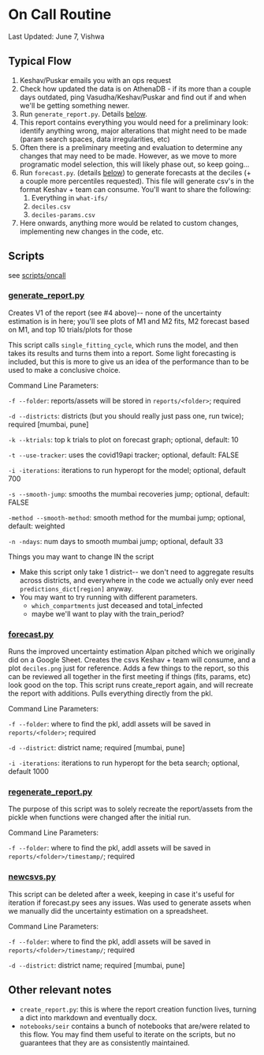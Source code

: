 # On Call Routine

Last Updated: June 7, Vishwa

## Typical Flow
1. Keshav/Puskar emails you with an ops request
2. Check how updated the data is on AthenaDB - if its more than a couple days outdated, ping Vasudha/Keshav/Puskar and find out if and when we'll be getting something newer.
3. Run `generate_report.py`. Details [below](#generate_reportpy).
4. This report contains everything you would need for a preliminary look: identify anything wrong, major alterations that might need to be made (param search spaces, data irregularities, etc)
5. Often there is a preliminary meeting and evaluation to determine any changes that may need to be made. However, as we move to more programatic model selection, this will likely phase out, so keep going...
6. Run `forecast.py`. (details [below](#forecastpy)) to generate forecasts at the deciles (+ a couple more percentiles requested). This file will generate csv's in the format Keshav + team can consume. You'll want to share the following:
   1. Everything in `what-ifs/`
   2. `deciles.csv`
   3. `deciles-params.csv`
7. Here onwards, anything more would be related to custom changes, implementing new changes in the code, etc.

## Scripts
see [scripts/oncall](https://github.com/WadhwaniAI/covid-modelling/tree/master/scripts/oncall)

### [generate_report.py](../scripts/oncall/generate_report.py)
Creates V1 of the report (see #4 above)-- none of the uncertainty estimation is in here; you'll see plots of M1 and M2 fits, M2 forecast based on M1, and top 10 trials/plots for those

This script calls `single_fitting_cycle`, which runs the model, and then takes its results and turns them into a report. Some light forecasting is included, but this is more to give us an idea of the performance than to be used to make a conclusive choice.

Command Line Parameters:

`-f --folder`: reports/assets will be stored in `reports/<folder>`; required

`-d --districts`: districts (but you should really just pass one, run twice); required [mumbai, pune]

`-k --ktrials`: top k trials to plot on forecast graph; optional, default: 10

`-t --use-tracker`: uses the covid19api tracker; optional, default: FALSE

`-i -iterations`: iterations to run hyperopt for the model; optional, default 700

`-s --smooth-jump`: smooths the mumbai recoveries jump; optional, default: FALSE

`-method --smooth-method`: smooth method for the mumbai jump; optional, default: weighted

`-n -ndays`: num days to smooth mumbai jump; optional, default 33


Things you may want to change IN the script
- Make this script only take 1 district-- we don't need to aggregate results across districts, and everywhere in the code we actually only ever need `predictions_dict[region]` anyway.
- You may want to try running with different parameters.
  - `which_compartments` just deceased and total_infected
  - maybe we'll want to play with the train_period?

### [forecast.py](../scripts/oncall/forecast.py)

Runs the improved uncertainty estimation Alpan pitched which we originally did on a Google Sheet. Creates the csvs Keshav + team will consume, and a plot `deciles.png` just for reference. Adds a few things to the report, so this can be reviewed all together in the first meeting if things (fits, params, etc) look good on the top. This script runs create_report again, and will recreate the report with additions. Pulls everything directly from the pkl.

Command Line Parameters:

`-f --folder`: where to find the pkl, addl assets will be saved in `reports/<folder>`; required

`-d --district`: district name; required [mumbai, pune]

`-i -iterations`: iterations to run hyperopt for the beta search; optional, default 1000


### [regenerate_report.py](../scripts/oncall/regenerate_report.py)
The purpose of this script was to solely recreate the report/assets from the pickle when functions were changed after the initial run.

Command Line Parameters:

`-f --folder`: where to find the pkl, addl assets will be saved in `reports/<folder>/timestamp/`; required

### [newcsvs.py](../scripts/oncall/newcsvs.py)
This script can be deleted after a week, keeping in case it's useful for iteration if forecast.py sees any issues. Was used to generate assets when we manually did the uncertainty estimation on a spreadsheet.

Command Line Parameters:

`-f --folder`: where to find the pkl, addl assets will be saved in `reports/<folder>/timestamp/`; required

`-d --district`: district name; required [mumbai, pune]

## Other relevant notes
- `create_report.py`: this is where the report creation function lives, turning a dict into markdown and eventually docx.
- `notebooks/seir` contains a bunch of notebooks that are/were related to this flow. You may find them useful to iterate on the scripts, but no guarantees that they are as consistently maintained.